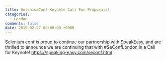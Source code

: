 ```yaml
---
title: SeleniumConf Keynote Call For Proposals!
categories:
  - London
comments: false
date: 2019-02-27 00:00:00 +0000
---
```


Selenium conf is proud to continue our partnership with SpeakEasy, and are thrilled to announce we are continuing that with #SeConfLondon in a Call for Keynote! https://speaking-easy.com/seconf.html
